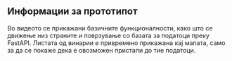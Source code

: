 ## Информации за прототипот

Во видеото се прикажани базичните функционалности, како што се движење низ страните и поврзување со базата за податоци преку FastAPI. Листата од винарии е привремено прикажана кај мапата, само за да се покаже дека е овозможен пристапи до тие податоци.